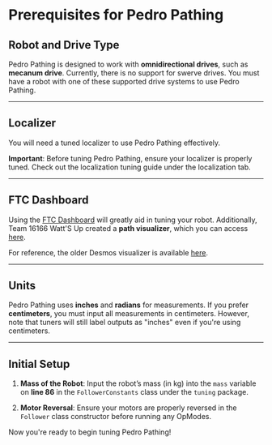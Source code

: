 # Prerequisites for Pedro Pathing

## Robot and Drive Type

Pedro Pathing is designed to work with **omnidirectional drives**, such as **mecanum drive**. Currently, there is no support for swerve drives. You must have a robot with one of these supported drive systems to use Pedro Pathing.

---

## Localizer

You will need a tuned localizer to use Pedro Pathing effectively.

**Important**: Before tuning Pedro Pathing, ensure your localizer is properly tuned. Check out the localization tuning guide under the localization tab.

---

## FTC Dashboard

Using the [FTC Dashboard](http://192.168.43.1:8080/dash) will greatly aid in tuning your robot. Additionally, Team 16166 Watt'S Up created a **path visualizer**, which you can access [here](https://pedro-path-generator.vercel.app). 

For reference, the older Desmos visualizer is available [here](https://www.desmos.com/calculator/3so1zx0hcd).

---

## Units

Pedro Pathing uses **inches** and **radians** for measurements. If you prefer **centimeters**, you must input all measurements in centimeters. However, note that tuners will still label outputs as "inches" even if you're using centimeters.

---

## Initial Setup

1. **Mass of the Robot**: Input the robot’s mass (in kg) into the `mass` variable on **line 86** in the `FollowerConstants` class under the `tuning` package.

2. **Motor Reversal**: Ensure your motors are properly reversed in the `Follower` class constructor before running any OpModes.

Now you're ready to begin tuning Pedro Pathing!
